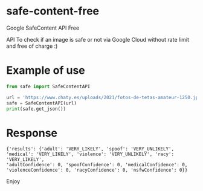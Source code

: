 # safe-content-free
Google SafeContent API Free

API To check if an image is safe or not via Google Cloud without rate limit and free of charge :)

# Example of use
```python
from safe import SafeContentAPI

url = 'https://www.chaty.es/uploads/2021/fotos-de-tetas-amateur-1250.jpg' # NSFW PHOTO
safe = SafeContentAPI(url)
print(safe.get_json())
```

# Response

```
{'results': {'adult': 'VERY_LIKELY', 'spoof': 'VERY_UNLIKELY', 'medical': 'VERY_LIKELY', 'violence': 'VERY_UNLIKELY', 'racy': 'VERY_LIKELY', 
'adultConfidence': 0, 'spoofConfidence': 0, 'medicalConfidence': 0, 'violenceConfidence': 0, 'racyConfidence': 0, 'nsfwConfidence': 0}}
```

Enjoy
